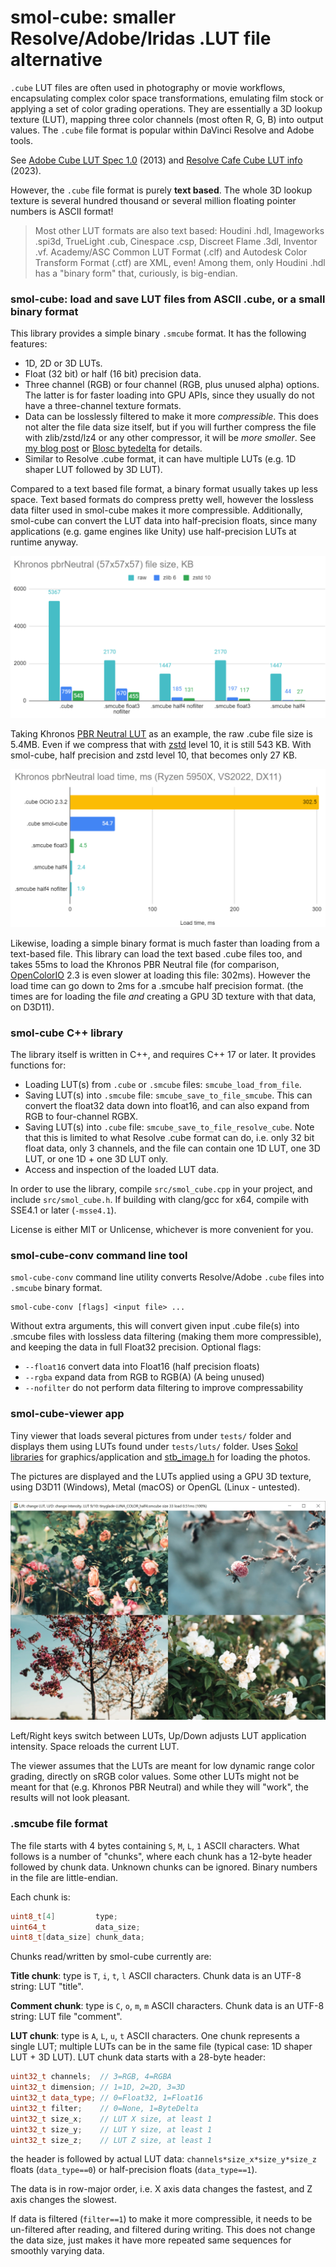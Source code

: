 # smol-cube: smaller Resolve/Adobe/Iridas .LUT file alternative

`.cube` LUT files are often used in photography or movie workflows, encapsulating complex color space transformations,
emulating film stock or applying a set of color grading operations. They are essentially a 3D lookup texture (LUT),
mapping three color channels (most often R, G, B) into output values. The `.cube` file format is popular within
DaVinci Resolve and Adobe tools.

See [Adobe Cube LUT Spec 1.0](https://web.archive.org/web/20220220033515/https://wwwimages2.adobe.com/content/dam/acom/en/products/speedgrade/cc/pdfs/cube-lut-specification-1.0.pdf) (2013)
and [Resolve Cafe Cube LUT info](https://resolve.cafe/developers/luts/) (2023).

However, the `.cube` file format is purely **text based**. The whole 3D lookup texture is several hundred thousand
or several million floating pointer numbers is ASCII format!

> Most other LUT formats are also text based: Houdini .hdl, Imageworks .spi3d, TrueLight .cub, Cinespace .csp, Discreet Flame .3dl, Inventor .vf.
> Academy/ASC Common LUT Format (.clf) and Autodesk Color Transform Format (.ctf) are XML, even! Among them, only Houdini .hdl has a "binary form" that,
> curiously, is big-endian.

### smol-cube: load and save LUT files from ASCII .cube, or a small binary format

This library provides a simple binary `.smcube` format. It has the following features:

- 1D, 2D or 3D LUTs.
- Float (32 bit) or half (16 bit) precision data.
- Three channel (RGB) or four channel (RGB, plus unused alpha) options. The latter is for faster loading into GPU APIs,
  since they usually do not have a three-channel texture formats.
- Data can be losslessly filtered to make it more *compressible*. This does not alter the file data size itself,
  but if you will further compress the file with zlib/zstd/lz4 or any other compressor, it will be *more smoller*.
  See [my blog post](https://aras-p.info/blog/2023/03/01/Float-Compression-7-More-Filtering-Optimization/) or
  [Blosc bytedelta](https://www.blosc.org/posts/bytedelta-enhance-compression-toolset/) for details.
- Similar to Resolve .cube format, it can have multiple LUTs (e.g. 1D shaper LUT followed by 3D LUT).

Compared to a text based file format, a binary format usually takes up less space. Text based formats do compress
pretty well, however the lossless data filter used in smol-cube makes it more compressible. Additionally,
smol-cube can convert the LUT data into half-precision floats, since many applications (e.g. game engines like Unity)
use half-precision LUTs at runtime anyway.

![](/doc/chart-pbrneutral-size.png)

Taking Khronos [PBR Neutral LUT](https://github.com/KhronosGroup/ToneMapping/tree/main/PBR_Neutral) as an example,
the raw .cube file size is 5.4MB. Even if we compress that with [zstd](http://www.zstd.net/) level 10, it is still 543 KB. With smol-cube,
half precision and zstd level 10, that becomes only 27 KB.

![](/doc/chart-pbrneutral-loadtime.png)

Likewise, loading a simple binary format is much faster than loading from a text-based file. This library can
load the text based .cube files too, and takes 55ms to load the Khronos PBR Neutral file (for comparison,
[OpenColorIO](https://github.com/AcademySoftwareFoundation/OpenColorIO) 2.3
is even slower at loading this file: 302ms). However the load time can go down to 2ms for a .smcube half precision
format. (the times are for loading the file *and* creating a GPU 3D texture with that data, on D3D11).

### smol-cube C++ library

The library itself is written in C++, and requires C++ 17 or later. It provides functions for:

- Loading LUT(s) from `.cube` or `.smcube` files: `smcube_load_from_file`.
- Saving LUT(s) into `.smcube` file: `smcube_save_to_file_smcube`. This can convert the float32 data down into float16,
  and can also expand from RGB to four-channel RGBX.
- Saving LUT(s) into `.cube` file: `smcube_save_to_file_resolve_cube`. Note that this is limited to what Resolve .cube format
  can do, i.e. only 32 bit float data, only 3 channels, and the file can contain one 1D LUT, one 3D LUT, or one 1D + one 3D LUT only.
- Access and inspection of the loaded LUT data.

In order to use the library, compile `src/smol_cube.cpp` in your project, and include `src/smol_cube.h`.
If building with clang/gcc for x64, compile with SSE4.1 or later (`-msse4.1`).

License is either MIT or Unlicense, whichever is more convenient for you.

### smol-cube-conv command line tool

`smol-cube-conv` command line utility converts Resolve/Adobe `.cube` files into `.smcube` binary format.

    smol-cube-conv [flags] <input file> ...

Without extra arguments, this will convert given input .cube file(s) into .smcube files
with lossless data filtering (making them more compressible), and keeping the data
in full Float32 precision. Optional flags:

* `--float16` convert data into Float16 (half precision floats)
* `--rgba` expand data from RGB to RGB(A) (A being unused)
* `--nofilter` do not perform data filtering to improve compressability


### smol-cube-viewer app

Tiny viewer that loads several pictures from under `tests/` folder and displays them using LUTs found under `tests/luts/` folder.
Uses [Sokol libraries](https://github.com/floooh/sokol) for graphics/application and
[stb_image.h](https://github.com/nothings/stb/blob/master/stb_image.h) for loading the photos.

The pictures are displayed and the LUTs applied using a GPU 3D texture, using D3D11 (Windows), Metal (macOS)
or OpenGL (Linux - untested).

![](/doc/shot-viewer.jpg)

Left/Right keys switch between LUTs, Up/Down adjusts LUT application intensity. Space reloads the current LUT.

The viewer assumes that the LUTs are meant for low dynamic range color grading, directly on sRGB color values.
Some other LUTs might not be meant for that (e.g. Khronos PBR Neutral) and while they will "work", the results
will not look pleasant.

### .smcube file format

The file starts with 4 bytes containing `S`, `M`, `L`, `1` ASCII characters. What follows is a number of "chunks",
where each chunk has a 12-byte header followed by chunk data. Unknown chunks can be ignored. Binary numbers in the file
are little-endian.

Each chunk is:
```c++
uint8_t[4]         type;
uint64_t           data_size;
uint8_t[data_size] chunk_data;
```

Chunks read/written by smol-cube currently are:

**Title chunk**: type is `T`, `i`, `t`, `l` ASCII characters. Chunk data is an UTF-8 string: LUT "title".

**Comment chunk**: type is `C`, `o`, `m`, `m` ASCII characters. Chunk data is an UTF-8 string: LUT file "comment".

**LUT chunk**: type is `A`, `L`, `u`, `t` ASCII characters. One chunk represents a single LUT; multiple LUTs can be
in the same file (typical case: 1D shaper LUT + 3D LUT). LUT chunk data starts with a 28-byte header:
```c++
uint32_t channels;  // 3=RGB, 4=RGBA
uint32_t dimension; // 1=1D, 2=2D, 3=3D
uint32_t data_type; // 0=Float32, 1=Float16
uint32_t filter;    // 0=None, 1=ByteDelta
uint32_t size_x;    // LUT X size, at least 1
uint32_t size_y;    // LUT Y size, at least 1
uint32_t size_z;    // LUT Z size, at least 1
```
the header is followed by actual LUT data: `channels*size_x*size_y*size_z` floats (`data_type==0`) or half-precision
floats (`data_type==1`).

The data is in row-major order, i.e. X axis data changes the fastest, and Z axis changes the slowest.

If data is filtered (`filter==1`) to make it more compressible, it needs to be un-filtered after reading,
and filtered during writing. This does not change the data size, just makes it have more repeated same
sequences for smoothly varying data.

